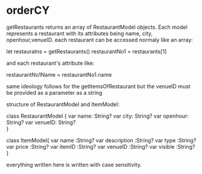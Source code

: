 # orderCY

getRestaurants returns an array of RestaurantModel objects. Each model represents a restaurant with its attributes being name, city, openhour,venueID. each restaurant can be accessed normaly like an array:

let restauratns = getRestaurants()
restaurantNo1 = restaurants[1]

and each restaurant's attribute like:

restaurantNo1Name = restaurantNo1.name

same ideology follows for the getItemsOfRestaurant but the venueID must be provided as a parameter as a string

structure of RestaurantModel and ItemModel:

class RestaurantModel {
    var name: String?
    var city: String?
    var openhour: String?
    var venueID: String?    
    }
 
class ItemModel{
    var name :String?
    var description :String?
    var type :String?
    var price :String?
    var itemID :String?
    var venueID :String?
    var visible :String?
    }



everything written here is written with case sensitivity.



